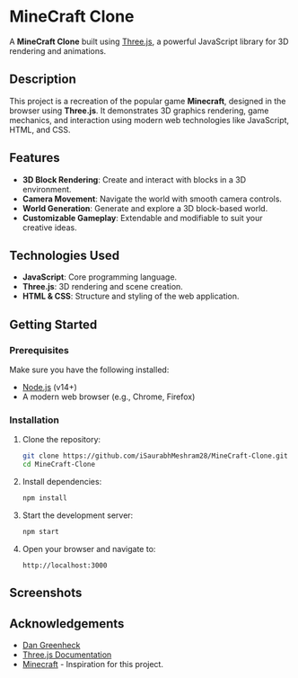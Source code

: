 # MineCraft Clone

A **MineCraft Clone** built using [Three.js](https://threejs.org/), a powerful JavaScript library for 3D rendering and animations.

## Description

This project is a recreation of the popular game **Minecraft**, designed in the browser using **Three.js**. It demonstrates 3D graphics rendering, game mechanics, and interaction using modern web technologies like JavaScript, HTML, and CSS.

## Features

- **3D Block Rendering**: Create and interact with blocks in a 3D environment.
- **Camera Movement**: Navigate the world with smooth camera controls.
- **World Generation**: Generate and explore a 3D block-based world.
- **Customizable Gameplay**: Extendable and modifiable to suit your creative ideas.

## Technologies Used

- **JavaScript**: Core programming language.
- **Three.js**: 3D rendering and scene creation.
- **HTML & CSS**: Structure and styling of the web application.

## Getting Started

### Prerequisites

Make sure you have the following installed:

- [Node.js](https://nodejs.org/) (v14+)
- A modern web browser (e.g., Chrome, Firefox)

### Installation

1. Clone the repository:
   ```bash
   git clone https://github.com/iSaurabhMeshram28/MineCraft-Clone.git
   cd MineCraft-Clone
   ```

2. Install dependencies:
   ```bash
   npm install
   ```

3. Start the development server:
   ```bash
   npm start
   ```

4. Open your browser and navigate to:
   ```
   http://localhost:3000
   ```

## Screenshots

## Acknowledgements

- [Dan Greenheck](https://www.youtube.com/playlist?list=PLtzt35QOXmkKALLv9RzT8oGwN5qwmRjTo)
- [Three.js Documentation](https://threejs.org/docs/)
- [Minecraft](https://www.minecraft.net/) - Inspiration for this project.



